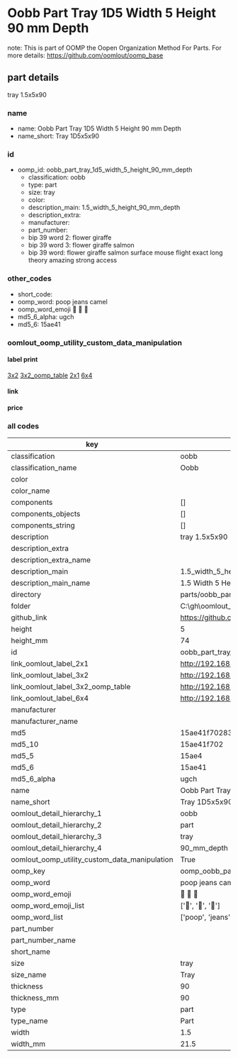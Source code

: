 # Oobb Part Tray 1D5 Width 5 Height 90 mm Depth  

note: This is part of OOMP the Oopen Organization Method For Parts. For more details: https://github.com/oomlout/oomp_base

##  part details
  



tray 1.5x5x90



### name
* name: Oobb Part Tray 1D5 Width 5 Height 90 mm Depth
* name_short: Tray 1D5x5x90 
### id
* oomp_id: oobb_part_tray_1d5_width_5_height_90_mm_depth
  * classification: oobb
  * type: part
  * size: tray
  * color: 
  * description_main: 1.5_width_5_height_90_mm_depth
  * description_extra: 
  * manufacturer: 
  * part_number: 
  * bip 39 word 2: flower giraffe
  * bip 39 word 3: flower giraffe salmon
  * bip 39 word: flower giraffe salmon surface mouse flight exact long theory amazing strong access

### other_codes
* short_code: 
* oomp_word: poop jeans camel
* oomp_word_emoji :poop: :jeans: :camel:
* md5_6_alpha: ugch
* md5_6: 15ae41






### oomlout_oomp_utility_custom_data_manipulation
#### label print
[3x2](http://192.168.1.245:1112/?label=oomp%20ugch)
[3x2_oomp_table](http://192.168.1.108:1112/?label=oomp%20ugch)
[2x1](http://192.168.1.242:1112/?label=oomp%20ugch)
[6x4](http://192.168.1.55:1112/?label=oomp%20ugch)    

#### link

                              

#### price







### all codes 
| key | value |  
| --- | --- |  
| classification | oobb |  
| classification_name | Oobb |  
| color |  |  
| color_name |  |  
| components | [] |  
| components_objects | [] |  
| components_string | [] |  
| description | tray 1.5x5x90 |  
| description_extra |  |  
| description_extra_name |  |  
| description_main | 1.5_width_5_height_90_mm_depth |  
| description_main_name | 1.5 Width 5 Height 90 mm Depth |  
| directory | parts/oobb_part_tray_1d5_width_5_height_90_mm_depth |  
| folder | C:\gh\oomlout_oobb_version_4_generated_parts\parts\oobb_part_tray_1d5_width_5_height_90_mm_depth |  
| github_link | https://github.com/oomlout/oomlout_oomp_part_src/tree/main/parts/oobb_part_tray_1d5_width_5_height_90_mm_depth |  
| height | 5 |  
| height_mm | 74 |  
| id | oobb_part_tray_1d5_width_5_height_90_mm_depth |  
| link_oomlout_label_2x1 | http://192.168.1.242:1112/?label=oomp%20ugch |  
| link_oomlout_label_3x2 | http://192.168.1.245:1112/?label=oomp%20ugch |  
| link_oomlout_label_3x2_oomp_table | http://192.168.1.108:1112/?label=oomp%20ugch |  
| link_oomlout_label_6x4 | http://192.168.1.55:1112/?label=oomp%20ugch |  
| manufacturer |  |  
| manufacturer_name |  |  
| md5 | 15ae41f70283c9c963c85da37cd88acc |  
| md5_10 | 15ae41f702 |  
| md5_5 | 15ae4 |  
| md5_6 | 15ae41 |  
| md5_6_alpha | ugch |  
| name | Oobb Part Tray 1D5 Width 5 Height 90 mm Depth |  
| name_short | Tray 1D5x5x90  |  
| oomlout_detail_hierarchy_1 | oobb |  
| oomlout_detail_hierarchy_2 | part |  
| oomlout_detail_hierarchy_3 | tray |  
| oomlout_detail_hierarchy_4 | 90_mm_depth |  
| oomlout_oomp_utility_custom_data_manipulation | True |  
| oomp_key | oomp_oobb_part_tray_1d5_width_5_height_90_mm_depth |  
| oomp_word | poop jeans camel |  
| oomp_word_emoji | :poop: :jeans: :camel: |  
| oomp_word_emoji_list | [':poop:', ':jeans:', ':camel:'] |  
| oomp_word_list | ['poop', 'jeans', 'camel'] |  
| part_number |  |  
| part_number_name |  |  
| short_name |  |  
| size | tray |  
| size_name | Tray |  
| thickness | 90 |  
| thickness_mm | 90 |  
| type | part |  
| type_name | Part |  
| width | 1.5 |  
| width_mm | 21.5 |  
